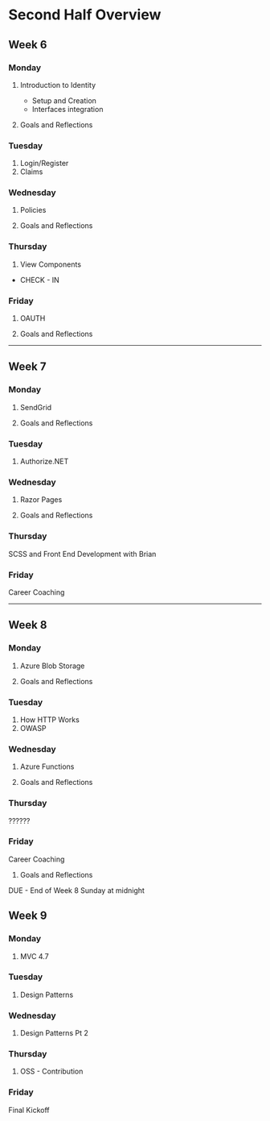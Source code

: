 # Second Half Overview

## Week 6

### Monday
1. Introduction to Identity
    - Setup and Creation
    - Interfaces integration

1. Goals and Reflections


### Tuesday
1. Login/Register
2. Claims

### Wednesday
1. Policies

1. Goals and Reflections


### Thursday
1. View Components

- CHECK - IN

### Friday 
1. OAUTH

1. Goals and Reflections


<hr />

## Week 7

### Monday
1. SendGrid

1. Goals and Reflections


### Tuesday
1. Authorize.NET

### Wednesday
1. Razor Pages

1. Goals and Reflections


### Thursday
SCSS and Front End Development with Brian

### Friday 
Career Coaching

<hr />

## Week 8

### Monday
1. Azure Blob Storage

1. Goals and Reflections


### Tuesday
1. How HTTP Works
2. OWASP

### Wednesday
1. Azure Functions

1. Goals and Reflections



### Thursday
??????


### Friday 
Career Coaching

1. Goals and Reflections


DUE - End of Week 8 Sunday at midnight


## Week 9

### Monday
1. MVC 4.7

### Tuesday
1. Design Patterns


### Wednesday
1. Design Patterns Pt 2

### Thursday
1. OSS - Contribution


### Friday 
Final Kickoff






